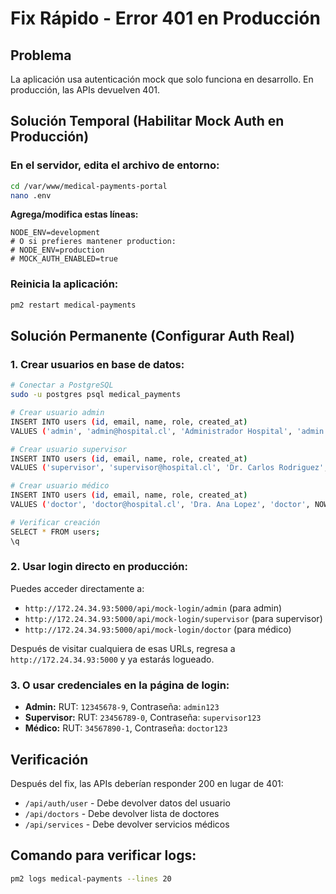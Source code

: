 # Fix Rápido - Error 401 en Producción

## Problema
La aplicación usa autenticación mock que solo funciona en desarrollo. En producción, las APIs devuelven 401.

## Solución Temporal (Habilitar Mock Auth en Producción)

### En el servidor, edita el archivo de entorno:

```bash
cd /var/www/medical-payments-portal
nano .env
```

**Agrega/modifica estas líneas:**
```env
NODE_ENV=development
# O si prefieres mantener production:
# NODE_ENV=production
# MOCK_AUTH_ENABLED=true
```

### Reinicia la aplicación:
```bash
pm2 restart medical-payments
```

## Solución Permanente (Configurar Auth Real)

### 1. Crear usuarios en base de datos:

```bash
# Conectar a PostgreSQL
sudo -u postgres psql medical_payments

# Crear usuario admin
INSERT INTO users (id, email, name, role, created_at) 
VALUES ('admin', 'admin@hospital.cl', 'Administrador Hospital', 'admin', NOW());

# Crear usuario supervisor  
INSERT INTO users (id, email, name, role, created_at)
VALUES ('supervisor', 'supervisor@hospital.cl', 'Dr. Carlos Rodriguez', 'supervisor', NOW());

# Crear usuario médico
INSERT INTO users (id, email, name, role, created_at)
VALUES ('doctor', 'doctor@hospital.cl', 'Dra. Ana Lopez', 'doctor', NOW());

# Verificar creación
SELECT * FROM users;
\q
```

### 2. Usar login directo en producción:

Puedes acceder directamente a:
- `http://172.24.34.93:5000/api/mock-login/admin` (para admin)
- `http://172.24.34.93:5000/api/mock-login/supervisor` (para supervisor)
- `http://172.24.34.93:5000/api/mock-login/doctor` (para médico)

Después de visitar cualquiera de esas URLs, regresa a `http://172.24.34.93:5000` y ya estarás logueado.

### 3. O usar credenciales en la página de login:

- **Admin:** RUT: `12345678-9`, Contraseña: `admin123`
- **Supervisor:** RUT: `23456789-0`, Contraseña: `supervisor123`
- **Médico:** RUT: `34567890-1`, Contraseña: `doctor123`

## Verificación

Después del fix, las APIs deberían responder 200 en lugar de 401:
- `/api/auth/user` - Debe devolver datos del usuario
- `/api/doctors` - Debe devolver lista de doctores
- `/api/services` - Debe devolver servicios médicos

## Comando para verificar logs:
```bash
pm2 logs medical-payments --lines 20
```